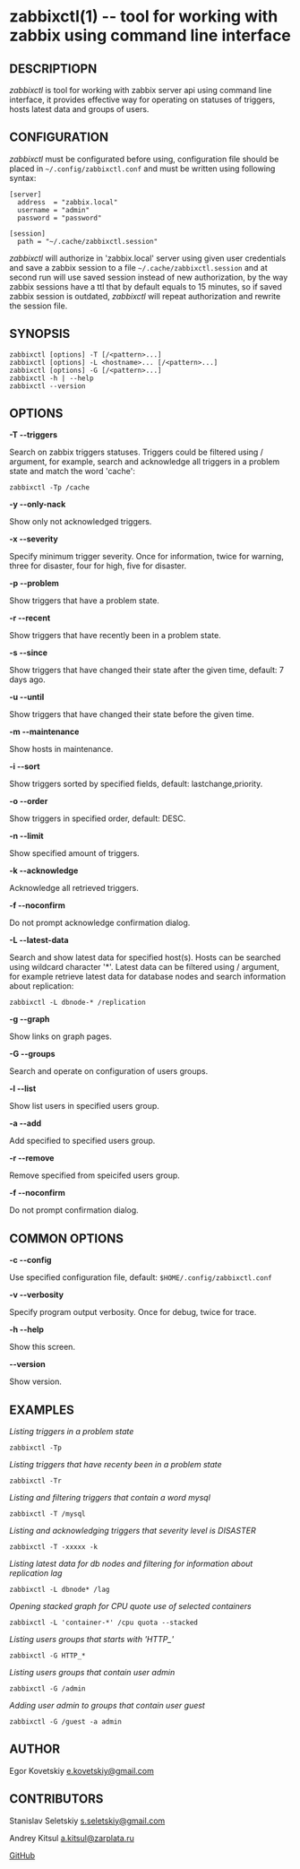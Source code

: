 zabbixctl(1) -- tool for working with zabbix using command line interface
===========

## DESCRIPTIOPN

*zabbixctl* is tool for working with zabbix server api using command line
interface, it provides effective way for operating on statuses of triggers,
hosts latest data and groups of users.

## CONFIGURATION

*zabbixctl* must be configurated before using, configuration file should be
placed in `~/.config/zabbixctl.conf` and must be written using following syntax:

    [server]
      address  = "zabbix.local"
      username = "admin"
      password = "password"

    [session]
      path = "~/.cache/zabbixctl.session"

  *zabbixctl* will authorize in 'zabbix.local' server using given user
credentials and save a zabbix session to a file `~/.cache/zabbixctl.session` and
at second run will use saved session instead of new authorization, by the way
zabbix sessions have a ttl that by default equals to 15 minutes, so if saved
zabbix session is outdated, *zabbixctl* will repeat authorization and rewrite
the session file.

## SYNOPSIS

    zabbixctl [options] -T [/<pattern>...]
    zabbixctl [options] -L <hostname>... [/<pattern>...]
    zabbixctl [options] -G [/<pattern>...]
    zabbixctl -h | --help
    zabbixctl --version

## OPTIONS

**-T --triggers**

Search on zabbix triggers statuses. Triggers could be filtered using /<pattern>
argument, for example, search and acknowledge all triggers in a problem state
and match the word 'cache':

`zabbixctl -Tp /cache`

**-y --only-nack**

Show only not acknowledged triggers.

**-x --severity**

Specify minimum trigger severity.  Once for information, twice for warning,
three for disaster, four for high, five for disaster.

**-p --problem**

Show triggers that have a problem state.

**-r --recent**

Show triggers that have recently been in a problem state.

**-s --since <date>**

Show triggers that have changed their state after the given time, default: 7
days ago.

**-u --until <date>**

Show triggers that have changed their state before the given time.

**-m --maintenance**

Show hosts in maintenance.

**-i --sort <fields>**

Show triggers sorted by specified fields, default: lastchange,priority.

**-o --order <order>**

Show triggers in specified order, default: DESC.

**-n --limit <amount>**

Show specified amount of triggers.

**-k --acknowledge**

Acknowledge all retrieved triggers.

**-f --noconfirm**

Do not prompt acknowledge confirmation dialog.

**-L --latest-data**

Search and show latest data for specified host(s). Hosts can be searched
using wildcard character '*'.  Latest data can be filtered using /<pattern>
argument, for example retrieve latest data for database nodes and search
information about replication:

`zabbixctl -L dbnode-* /replication`

**-g --graph**

Show links on graph pages.

**-G --groups**

Search and operate on configuration of users groups.

**-l --list**

Show list users in specified users group.

**-a --add**

Add specified <user> to specified users group.

**-r --remove**

Remove specified <user> from speicifed users group.

**-f --noconfirm**

Do not prompt confirmation dialog.

## COMMON OPTIONS

**-c --config <path>**

Use specified configuration file, default: `$HOME/.config/zabbixctl.conf`

**-v --verbosity**

Specify program output verbosity. Once for debug, twice for trace.

**-h --help**

Show this screen.

**--version**

Show version.

## EXAMPLES

*Listing triggers in a problem state*

```
zabbixctl -Tp
```

*Listing triggers that have recenty been in a problem state*

```
zabbixctl -Tr
```

*Listing and filtering triggers that contain a word mysql*

```
zabbixctl -T /mysql
```

*Listing and acknowledging triggers that severity level is DISASTER*

```
zabbixctl -T -xxxxx -k
```

*Listing latest data for db nodes and filtering for information about replication lag*

```
zabbixctl -L dbnode* /lag
```

*Opening stacked graph for CPU quote use of selected containers*

```
zabbixctl -L 'container-*' /cpu quota --stacked
```

*Listing users groups that starts with 'HTTP_'*

```
zabbixctl -G HTTP_*
```

*Listing users groups that contain user admin*

```
zabbixctl -G /admin
```

*Adding user admin to groups that contain user guest*

```
zabbixctl -G /guest -a admin
```

## AUTHOR

Egor Kovetskiy <e.kovetskiy@gmail.com>

## CONTRIBUTORS

Stanislav Seletskiy <s.seletskiy@gmail.com>

Andrey Kitsul <a.kitsul@zarplata.ru>

[GitHub](https://github.com/kovetskiy/zabbixctl)

